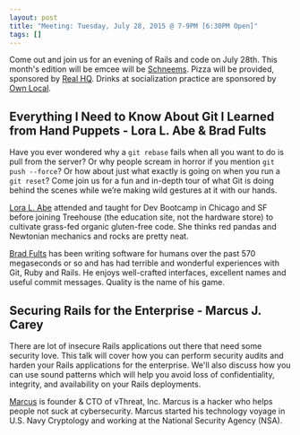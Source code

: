 ```yaml
---
layout: post
title: "Meeting: Tuesday, July 28, 2015 @ 7-9PM [6:30PM Open]"
tags: []
---
```


Come out and join us for an evening of Rails and code on July 28th. This month's edition
will be emcee will be [Schneems](https://twitter.com/schneems). Pizza will be provided, sponsored by [Real HQ](http://realhq.com/). Drinks at socialization practice are sponsored by [Own Local](http://ownlocal.com/).

## Everything I Need to Know About Git I Learned from Hand Puppets - Lora L. Abe & Brad Fults

Have you ever wondered why a `git rebase` fails when all you want to
do is pull from the server? Or why people scream in horror if you
mention `git push --force`? Or how about just what exactly is going on
when you run a `git reset`? Come join us for a fun and in-depth tour
of what Git is doing behind the scenes while we’re making wild
gestures at it with our hands.

[Lora L. Abe](https://twitter.com/dottedlinegirl) attended and taught for Dev Bootcamp in Chicago and SF
before joining Treehouse (the education site, not the hardware store)
to cultivate grass-fed organic gluten-free code. She thinks red pandas
and Newtonian mechanics and rocks are pretty neat.

[Brad Fults](https://twitter.com/h3h) has been writing software for humans over the past 570
megaseconds or so and has had terrible and wonderful experiences with
Git, Ruby and Rails. He enjoys well-crafted interfaces, excellent
names and useful commit messages. Quality is the name of his game.

## Securing Rails for the Enterprise - Marcus J. Carey

There are lot of insecure Rails applications out there that need some security love. This talk will cover how you can perform security audits and harden your Rails applications for the enterprise. We'll also discuss how you can use sound patterns which will help you avoid loss of confidentiality, integrity, and availability on your Rails deployments.

[Marcus](https://twitter.com/marcusjcarey) is founder & CTO of vThreat, Inc. Marcus is a hacker who helps people not suck at cybersecurity. Marcus started his technology voyage in U.S. Navy Cryptology and working at the National Security Agency (NSA).

